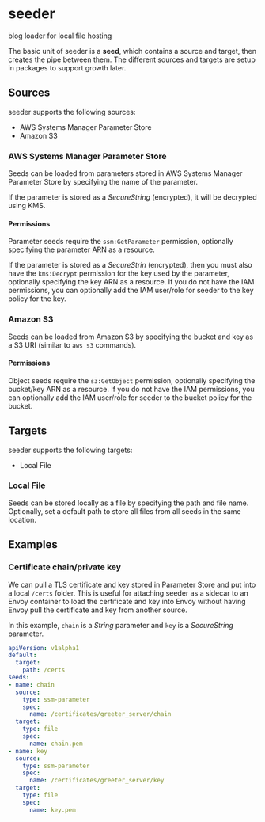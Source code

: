 # seeder
blog loader for local file hosting

The basic unit of seeder is a **seed**, which contains a source and target, then creates the pipe between them. The different sources and targets are setup in packages to support growth later.

## Sources

seeder supports the following sources:
* AWS Systems Manager Parameter Store
* Amazon S3

### AWS Systems Manager Parameter Store

Seeds can be loaded from parameters stored in AWS Systems Manager Parameter Store by specifying the name of the parameter.

If the parameter is stored as a _SecureString_ (encrypted), it will be decrypted using KMS.

#### Permissions

Parameter seeds require the `ssm:GetParameter` permission, optionally specifying the parameter ARN as a resource.

If the parameter is stored as a _SecureStrin_ (encrypted), then you must also have the `kms:Decrypt` permission for the key used by the parameter, optionally specifying the key ARN as a resource. If you do not have the IAM permissions, you can optionally add the IAM user/role for seeder to the key policy for the key.

### Amazon S3

Seeds can be loaded from Amazon S3 by specifying the bucket and key as a S3 URI (similar to `aws s3` commands).

#### Permissions

Object seeds require the `s3:GetObject` permission, optionally specifying the bucket/key ARN as a resource. If you do not have the IAM permissions, you can optionally add the IAM user/role for seeder to the bucket policy for the bucket.

## Targets

seeder supports the following targets:
* Local File

### Local File

Seeds can be stored locally as a file by specifying the path and file name. Optionally, set a default path to store all files from all seeds in the same location.

## Examples

### Certificate chain/private key

We can pull a TLS certificate and key stored in Parameter Store and put into a local `/certs` folder. This is useful for attaching seeder as a sidecar to an Envoy container to load the certificate and key into Envoy without having Envoy pull the certificate and key from another source.

In this example, `chain` is a _String_ parameter and `key` is a _SecureString_ parameter.

```yaml
apiVersion: v1alpha1
default:
  target:
    path: /certs
seeds:
- name: chain
  source:
    type: ssm-parameter
    spec:
      name: /certificates/greeter_server/chain
  target:
    type: file
    spec:
      name: chain.pem
- name: key
  source:
    type: ssm-parameter
    spec:
      name: /certificates/greeter_server/key
  target:
    type: file
    spec:
      name: key.pem
```
